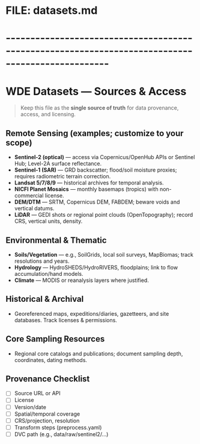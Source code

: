 # FILE: datasets.md
# -------------------------------------------------------------------------------------------------
# WDE Datasets — Sources & Access

> Keep this file as the **single source of truth** for data provenance, access, and licensing.

## Remote Sensing (examples; customize to your scope)
- **Sentinel-2 (optical)** — access via Copernicus/OpenHub APIs or Sentinel Hub; Level-2A surface reflectance.
- **Sentinel-1 (SAR)** — GRD backscatter; flood/soil moisture proxies; requires radiometric terrain correction.
- **Landsat 5/7/8/9** — historical archives for temporal analysis.
- **NICFI Planet Mosaics** — monthly basemaps (tropics) with non-commercial license.
- **DEM/DTM** — SRTM, Copernicus DEM, FABDEM; beware voids and vertical datums.
- **LiDAR** — GEDI shots or regional point clouds (OpenTopography); record CRS, vertical units, density.

## Environmental & Thematic
- **Soils/Vegetation** — e.g., SoilGrids, local soil surveys, MapBiomas; track resolutions and years.
- **Hydrology** — HydroSHEDS/HydroRIVERS, floodplains; link to flow accumulation/hand models.
- **Climate** — MODIS or reanalysis layers where justified.

## Historical & Archival
- Georeferenced maps, expeditions/diaries, gazetteers, and site databases. Track licenses & permissions.

## Core Sampling Resources
- Regional core catalogs and publications; document sampling depth, coordinates, dating methods.

## Provenance Checklist
- [ ] Source URL or API
- [ ] License
- [ ] Version/date
- [ ] Spatial/temporal coverage
- [ ] CRS/projection, resolution
- [ ] Transform steps (preprocess.yaml)
- [ ] DVC path (e.g., data/raw/sentinel2/…)